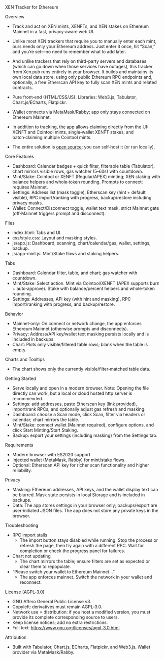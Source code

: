 XEN Tracker for Ethereum

Overview

- Track and act on XEN mints, XENFTs, and XEN stakes on Ethereum Mainnet in a fast, privacy‑aware web UI.

- Unlike most XEN trackers that require you to manually enter each mint, ours needs only your Ethereum address. Just enter it once, hit “Scan,” and you’re set—no need to remember what to add later.
- And unlike trackers that rely on third-party servers and databases (which can go down when those services have outages), this tracker from Xen.pub runs entirely in your browser. It builds and maintains its own local data store, using only public Ethereum RPC endpoints and, optionally, a free Etherscan API key to fully scan XEN mints and related contracts.
 
- Pure front‑end (HTML/CSS/JS). Libraries: Web3.js, Tabulator, Chart.js/ECharts, Flatpickr.
- Wallet connects via MetaMask/Rabby; app only stays connected on Ethereum Mainnet.

- In addition to tracking, the app allows claiming directly from the UI: XENFT and Cointool mints, single‑wallet XENFT stakes, and batch‑claiming multiple Cointool mints.
- The entire solution is <a href="https://github.com/JozefJarosciak/xentracker" target="_blank"><u>open source</u></a>; you can self‑host it (or run locally).

Core Features

- Dashboard: Calendar badges + quick filter, filterable table (Tabulator), chart mirrors visible rows, gas watcher (5–60s) with countdown.
- Mint/Stake: Cointool or XENFT (Regular/APEX) minting; XEN staking with balance helpers and whole‑token rounding. Prompts to connect; requires Mainnet.
- Settings: Address list (mask toggle), Etherscan key (hint + default visible), RPC import/ranking with progress, backup/restore including privacy masks.
- Wallet: Connect/Disconnect toggle, wallet text mask, strict Mainnet gate (off‑Mainnet triggers prompt and disconnect).

Files

- index.html: Tabs and UI.
- css/style.css: Layout and masking styles.
- js/app.js: Dashboard, scanning, chart/calendar/gas, wallet, settings, backup.
- js/app-mint.js: Mint/Stake flows and staking helpers.

Tabs

- Dashboard: Calendar filter, table, and chart; gas watcher with countdown.
- Mint/Stake: Select action. Mint via Cointool/XENFT (APEX supports burn + auto‑approve). Stake with balance/percent helpers and whole‑token rounding.
- Settings: Addresses, API key (with hint and masking), RPC import/ranking with progress, and backup/restore.

Behavior

- Mainnet‑only: On connect or network change, the app enforces Ethereum Mainnet (otherwise prompts and disconnects).
- Privacy: Address/API key/wallet text masking persists locally and is included in backups.
- Chart: Plots only visible/filtered table rows; blank when the table is empty.

Charts and Tooltips

- The chart shows only the currently visible/filter‑matched table data.

Getting Started

- Serve locally and open in a modern browser. Note: Opening the file directly can work, but a local or cloud hosted http server is recommended.
- Settings: add addresses, paste Etherscan key (link provided), import/rank RPCs, and optionally adjust gas refresh and masking.
- Dashboard: choose a Scan mode, click Scan, filter via headers or calendar; chart mirrors the table.
- Mint/Stake: connect wallet (Mainnet required), configure options, and click Start Minting/Start Staking.
- Backup: export your settings (including masking) from the Settings tab.

Requirements

- Modern browser with ES2020 support.
- Injected wallet (MetaMask, Rabby) for mint/stake flows.
- Optional: Etherscan API key for richer scan functionality and higher reliability.

Privacy

- Masking: Ethereum addresses, API keys, and the wallet display text can be blurred. Mask state persists in local Storage and is included in backups.
- Data: The app stores settings in your browser only; backups/export are user‑initiated JSON files. The app does not store any private keys in the browser.

Troubleshooting

- RPC import stalls
  - The import button stays disabled while running. Stop the process or refresh the page, then try again with a different RPC. Wait for completion or check the progress panel for failures.
- Chart not updating
  - The chart mirrors the table; ensure filters are set as expected or clear them to repopulate.
- “Please switch your wallet to Ethereum Mainnet…”
  - The app enforces mainnet. Switch the network in your wallet and reconnect.

License (AGPL‑3.0)

- GNU Affero General Public License v3.
- Copyleft: derivatives must remain AGPL‑3.0.
- Network use = distribution: if you host a modified version, you must provide its complete corresponding source to users.
- Keep license notices; add no extra restrictions.
- Full text: https://www.gnu.org/licenses/agpl-3.0.html

Attribution

- Built with Tabulator, Chart.js, ECharts, Flatpickr, and Web3.js. Wallet provider via MetaMask/Rabby.
